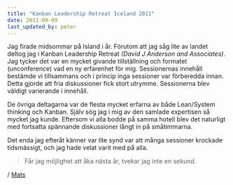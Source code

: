 ```yaml
---
title: "Kanban Leadership Retreat Iceland 2011"
date: 2011-09-09
last_updated_by: peter
---
```

Jag firade midsommar på Island i år. Förutom att jag såg lite av landet deltog jag i Kanban Leadership Retreat _(David J Anderson and Associates)_.
Jag tycker det var en mycket givande tillställning och formatet (unconference) vad en ny erfarenhet för mig.
Sessionernas innehåll bestämde vi tillsammans och i princip inga sessioner var förberedda innan.
Detta gjorde att fria diskussioner fick stort utrymme. Sessionerna blev väldigt varierande i innehåll.

De övriga deltagarna var de flesta mycket erfarna av både Lean/System thinking och Kanban.
Själv sög jag i mig av den samlade expertisen så mycket jag kunde.
Eftersom vi alla bodde på samma hotell blev det naturligt med fortsatta spännande diskussioner långt in på småtimmarna.

Det enda jag efteråt känner var lite synd var att många sessioner krockade tidsmässigt, och jag hade velat varit med på alla.

> Får jag möjlighet att åka nästa år, tvekar jag inte en sekund.

/ [Mats](/mats)
